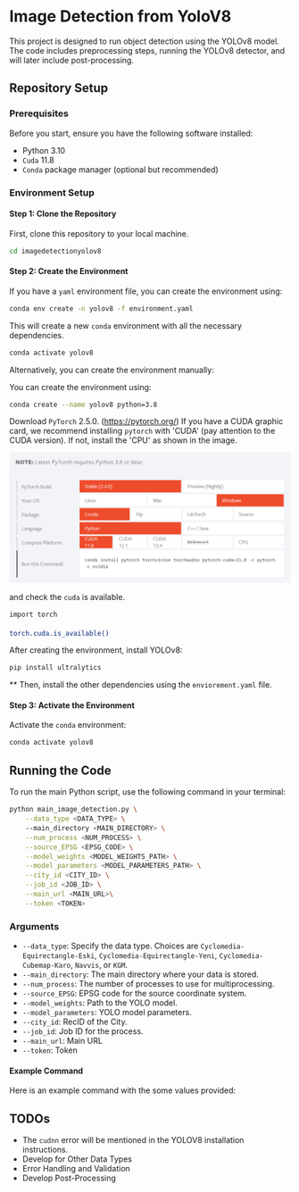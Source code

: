 
# Image Detection from YoloV8

This project is designed to run object detection using the YOLOv8 model. The code includes preprocessing steps, running the YOLOv8 detector, and will later include post-processing.

##  Repository Setup

### Prerequisites

Before you start, ensure you have the following software installed:

- Python 3.10
- `Cuda` 11.8
- `Conda` package manager (optional but recommended)

### Environment Setup

#### Step 1: Clone the Repository

First, clone this repository to your local machine.

```bash
cd imagedetectionyolov8
```
#### Step 2: Create the Environment

If you have a `yaml` environment file, you can create the environment using:

```bash
conda env create -n yolov8 -f environment.yaml
```

This will create a new `conda` environment with all the necessary dependencies.

```bash
conda activate yolov8
```

Alternatively, you can create the environment manually:

You can create the environment using:

```bash
conda create --name yolov8 python=3.8
```
Download `PyTorch` 2.5.0. (https://pytorch.org/)
If you have a CUDA graphic card, we recommend installing `pytorch` with 'CUDA' (pay attention to the CUDA version). If not, install the 'CPU' as shown in the image.

![alt text](image.png)

and check the `cuda` is available.

```bash
import torch

torch.cuda.is_available()
```

After creating the environment, install YOLOv8:

```bash
pip install ultralytics
```
    
** Then, install the other dependencies using the `enviorement.yaml` file.

#### Step 3: Activate the Environment

Activate the `conda` environment:

```bash
conda activate yolov8
```

## Running the Code

To run the main Python script, use the following command in your terminal:

```bash
python main_image_detection.py \
    --data_type <DATA_TYPE> \ 
    --main_directory <MAIN_DIRECTORY> \
    --num_process <NUM_PROCESS> \
    --source_EPSG <EPSG_CODE> \
    --model_weights <MODEL_WEIGHTS_PATH> \
    --model_parameters <MODEL_PARAMETERS_PATH> \
    --city_id <CITY_ID> \
    --job_id <JOB_ID> \
    --main_url <MAIN_URL>\
    --token <TOKEN>
```

### Arguments

- `--data_type`: Specify the data type. Choices are `Cyclomedia-Equirectangle-Eski`, `Cyclomedia-Equirectangle-Yeni`, `Cyclomedia-Cubemap-Karo`, `Navvis`, or `KGM`.
- `--main_directory`: The main directory where your data is stored.
- `--num_process`: The number of processes to use for multiprocessing.
- `--source_EPSG`: EPSG code for the source coordinate system. 
- `--model_weights`: Path to the YOLO model.
- `--model_parameters`: YOLO model parameters. 
- `--city_id`: RecID of the City.
- `--job_id`: Job ID for the process.
- `--main_url`: Main URL
-  `--token`: Token

#### Example Command

Here is an example command with the some values provided:

## TODOs
- The `cudnn` error will be mentioned in the YOLOV8 installation instructions.
- Develop for Other Data Types
- Error Handling and Validation
- Develop Post-Processing 
